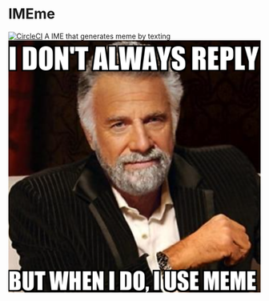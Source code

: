 # IMEme
[![CircleCI](https://circleci.com/gh/hinet60613/IMEme.svg?style=svg)](https://circleci.com/gh/hinet60613/IMEme)
 A IME that generates meme by texting
![I don't always reply. But when I do, I use meme.](docs/i_dont_always_reply_but_when_i_do_i_use_meme.png)
